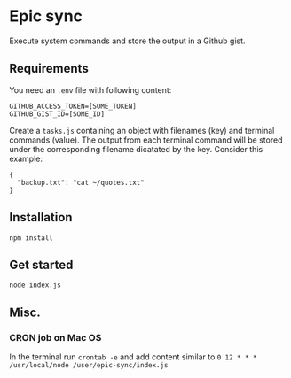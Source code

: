 # Epic sync

Execute system commands and store the output in a Github gist.

## Requirements

You need an `.env` file with following content:

```text
GITHUB_ACCESS_TOKEN=[SOME_TOKEN]
GITHUB_GIST_ID=[SOME_ID]
```

Create a `tasks.js` containing an object with filenames (key) and terminal commands (value). The output from each terminal command will be stored under the corresponding filename dicatated by the key. Consider this example:

```text
{
  "backup.txt": "cat ~/quotes.txt"
}
```

## Installation

`npm install`

## Get started

`node index.js`

## Misc.

### CRON job on Mac OS

In the terminal run `crontab -e` and add content similar to `0 12 * * * /usr/local/node /user/epic-sync/index.js`
